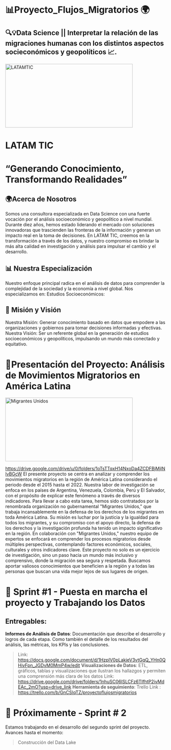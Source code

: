 # 📊Proyecto_Flujos_Migratorios 🌍
## 🔍💡Data Science || Interpretar la relación de las migraciones humanas con los distintos aspectos socieconómicos y geopolíticos 📈.

<img src="https://drive.google.com/drive/u/0/folders/1oTsTTqxH14NxoDa4ZCDFBjMjINlvBGcW" alt="LATAMTIC" width="400" height="200">

# LATAM TIC
# “Generando Conocimiento, Transformando Realidades”

## 🌍Acerca de Nosotros
Somos una consultora especializada en Data Science con una fuerte vocación por el análisis socioeconómico y geopolítico a nivel mundial. Durante diez años, hemos estado liderando el mercado con soluciones innovadoras que trascienden las fronteras de la información y generan un impacto real en la toma de decisiones.
En LATAM TIC, creemos en la transformación a través de los datos, y nuestro compromiso es brindar la más alta calidad en investigación y análisis para impulsar el cambio y el desarrollo. 

## 📊 Nuestra Especialización
Nuestro enfoque principal radica en el análisis de datos para comprender la complejidad de la sociedad y la economía a nivel global. Nos especializamos en:
Estudios Socioeconómicos: 

## 🚀 Misión y Visión
Nuestra Misión: Generar conocimiento basado en datos que empodere a las organizaciones y gobiernos para tomar decisiones informadas y efectivas.
Nuestra Visión: Ser un referente global en la generación de estudios socioeconómicos y geopolíticos, impulsando un mundo más conectado y equitativo.


# 🤝Presentación  del Proyecto:  Análisis de Movimientos Migratorios en América Latina

<img src="https://drive.google.com/drive/u/0/folders/1oTsTTqxH14NxoDa4ZCDFBjMjINlvBGcW" alt="Migrantes Unidos" width="400" height="200">

https://drive.google.com/drive/u/0/folders/1oTsTTqxH14NxoDa4ZCDFBjMjINlvBGcW
El presente proyecto se centra en analizar y comprender los movimientos migratorios en la región de América Latina considerando el periodo desde el 2015 hasta el 2022. Nuestra labor de investigación se enfoca en los países de Argentina, Venezuela, Colombia, Perú y El Salvador, con el propósito de explicar este fenómeno a través de diversos indicadores.
Para llevar a cabo esta tarea, hemos sido contratados por la renombrada organización no gubernamental "Migrantes Unidos," que trabaja incansablemente en la defensa de los derechos de los migrantes en toda América Latina. Su misión es luchar por la justicia y la igualdad para todos los migrantes, y su compromiso con el apoyo directo, la defensa de los derechos y la investigación profunda ha tenido un impacto significativo en la región.
En colaboración con "Migrantes Unidos," nuestro equipo de expertos se enfocará en comprender los procesos migratorios desde múltiples perspectivas, contemplando factores económicos, sociales, culturales y otros indicadores clave. 
Este proyecto no solo es un ejercicio de investigación, sino un paso hacia un mundo más inclusivo y comprensivo, donde la migración sea segura y respetada. Buscamos aportar valiosos conocimientos que beneficien a la región y a todas las personas que buscan una vida mejor lejos de sus lugares de origen.


# 🚀 Sprint #1 - Puesta en marcha el proyecto y Trabajando los Datos

## Entregables: 
**Informes de Análisis de Datos**: Documentación que describe el desarrollo y logros de cada etapa. Como también el detalle de los resultados del análisis, las métricas, los KPIs y las conclusiones.
> Link: https://docs.google.com/document/d/1HzpIV0pLakjeV3vtGqQ_YHn0QHivFpn_JGDvM0MmP4w/edit
**Visualizaciones de Datos**: ETL, gráficos, tablas y visualizaciones que ilustran los hallazgos y permiten una comprensión más clara de los datos
> Link: https://drive.google.com/drive/folders/1nhuSC06ISLCFz6TIfhtP2ivMdEAc_2mO?usp=drive_link
**Herramienta de seguimiento**: Trello
> Link : https://trello.com/b/GnCSlqTZ/proyectoflujosmigratorios

# 👀 Próximamente - Sprint # 2
Estamos trabajando en el desarrollo del segundo sprint del proyecto. Avances hasta el momento:
> Construcción del Data Lake





